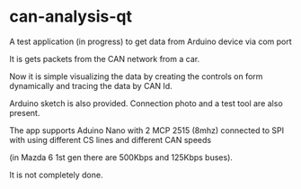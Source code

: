 # can-analysis-qt

A test application (in progress) to get data from Arduino device via com port 

It is gets packets from the CAN network from a car. 

Now it is simple visualizing the data by creating the controls on form dynamically and tracing the data by CAN Id. 

Arduino sketch is also provided. Connection photo and a test tool are also present.
 
The app supports Aduino Nano with 2 MCP 2515 (8mhz) connected to SPI with using different CS lines and different CAN speeds

(in Mazda 6 1st gen there are 500Kbps and 125Kbps buses).

It is not completely done. 

